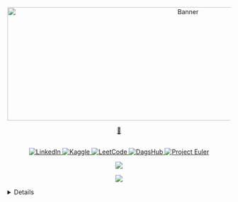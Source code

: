 <p align="center">
  <img src="img/hello.gif" alt="Banner" height='256px' width="800px">
</p>

<a href="https://huggingface.co/joshuarwanda">
  <p align="center">
    <b>🤗</b>
  </p>
</a>

<p align="center">
<br>
    <a href="https://www.linkedin.com/in/joshua-rwanda-a902b51a6">
        <img src="https://img.shields.io/badge/LinkedIn-purple?style=flat-square&logo=linkedin" alt="LinkedIn">
    </a>
    <a href="https://www.kaggle.com/joshuarwanda">
        <img src="https://img.shields.io/badge/Kaggle-purple?style=flat-square&logo=kaggle" alt="Kaggle">
    </a>
    <a href="https://leetcode.com/joshuarwanda/">
        <img src="https://img.shields.io/badge/LeetCode-purple?style=flat-square&logo=LeetCode" alt="LeetCode">
    </a>
    <a href="https://dagshub.com/joshuarwanda">
        <img src="https://img.shields.io/badge/DagsHub-purple?style=flat-square&logo=dagshub" alt="DagsHub">
    </a>
    <a href="https://projecteuler.net/profile/joshuarwanda.png">
        <img src="https://img.shields.io/badge/ProjectEuler-purple?style=flat-square&logo=dagshub" alt="Project Euler">
    </a>

<p>





<p align="center">
  <a href="https://github.com/joshuarwanda">
    <img src="https://komarev.com/ghpvc/?username=Ramatich&color=blue&style=flat)" />
  </a>
</p>

<p align="center">
  <img src="https://github-readme-stats.vercel.app/api?username=joshuarwanda&show_icons=true&theme=dark">
</p>

<p align="center">
<details>
  <a href="https://github.com/joshuarwanda">
    <img src="http://github-profile-summary-cards.vercel.app/api/cards/profile-details?username=joshuarwanda&theme=transparent" />
  </a>
  <a href="https://github.com/joshuarwanda">
    <img src="https://github-readme-streak-stats.herokuapp.com/?user=joshuarwanda&hide_border=true&card_width=338&theme=transparent" />
  </a>
  <a href="https://github.com/joshuarwanda">
    <img src="http://github-profile-summary-cards.vercel.app/api/cards/stats?username=joshuarwanda&theme=transparent" />
  </a>
  <a href="https://github.com/joshuarwanda">
    <img src="https://github-readme-stats.vercel.app/api/top-langs/?username=joshuarwanda&langs_count=9&exclude_repo=&hide=layout=default&card_width=699&hide_border=true&theme=transparent" />
  </a>
</p>
</details>
<!-- ![GitHub Grade](https://github-readme-stats.vercel.app/api?username=joshuarwanda&show_icons=true&theme=dark) -->
